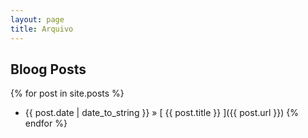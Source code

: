 ```yaml
---
layout: page
title: Arquivo
---
```


## Bloog Posts

{% for post in site.posts %}
  * {{ post.date | date_to_string }} &raquo; [ {{ post.title }} ]({{ post.url }})
{% endfor %}
